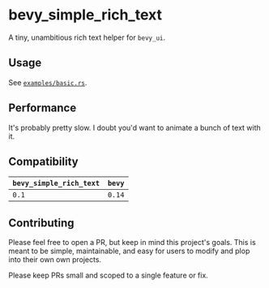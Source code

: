 # bevy_simple_rich_text

A tiny, unambitious rich text helper for `bevy_ui`.

## Usage

See [`examples/basic.rs`](./examples/basic.rs).

## Performance

It's probably pretty slow. I doubt you'd want to animate a bunch of text with it.

## Compatibility

| `bevy_simple_rich_text`  | `bevy` |
| :--                      | :--    |
| `0.1`                    | `0.14` |

## Contributing

Please feel free to open a PR, but keep in mind this project's goals. This is meant to be simple, maintainable, and easy for users to modify and plop into their own own projects.

Please keep PRs small and scoped to a single feature or fix.
